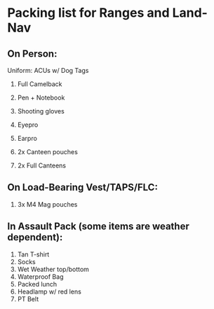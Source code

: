 # Packing list for Ranges and Land-Nav

## On Person:

Uniform: ACUs w/ Dog Tags

1. Full Camelback

2. Pen + Notebook

3. Shooting gloves

4. Eyepro

5. Earpro

6. 2x Canteen pouches

7. 2x Full Canteens

## On Load-Bearing Vest/TAPS/FLC:
1. 3x M4 Mag pouches

## In Assault Pack (some items are weather dependent):
1. Tan T-shirt
2. Socks
3. Wet Weather top/bottom 
4. Waterproof Bag
5. Packed lunch
6. Headlamp w/ red lens
7. PT Belt

